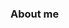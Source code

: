 ### About me

<!--
**fidelsteiner/fidelsteiner** is a ✨ _special_ ✨ repository because its `README.md` (this file) appears on your GitHub profile.

I am a research scientist studying high mountain hydrology and climate, the cryosphere in high mountain Asia and Greenland as well associated geomorphological processes. I also work on turning science into policy and practice.

For more information, please visit my hompage: x-hydrolab.org 
